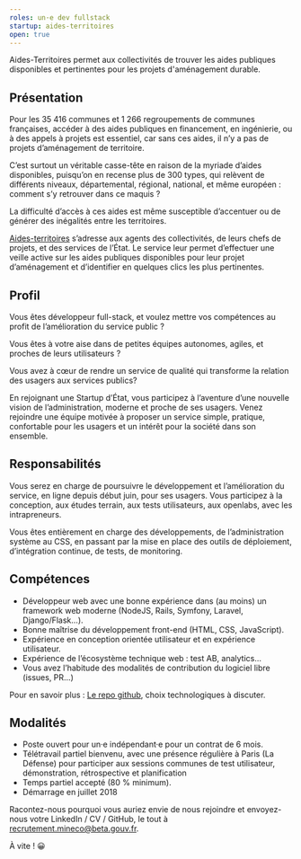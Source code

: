```yaml
---
roles: un·e dev fullstack
startup: aides-territoires
open: true
---
```


Aides-Territoires permet aux collectivités de trouver les aides publiques disponibles et pertinentes pour les projets d'aménagement durable.

<!--more-->

## Présentation

Pour les 35 416 communes et 1 266 regroupements de communes françaises, accéder à des aides publiques en financement, en ingénierie, ou à des appels à projets est essentiel, car sans ces aides, il n’y a pas de projets d’aménagement de territoire. 

C’est surtout un véritable casse-tête en raison de la myriade d’aides disponibles, puisqu’on en recense plus de 300 types, qui relèvent de différents niveaux, départemental, régional, national, et même européen : comment s’y retrouver dans ce maquis ?

La difficulté d’accès à ces aides est même susceptible d’accentuer ou de générer des inégalités entre les territoires.

[Aides-territoires](https://www.aides-territoires.beta.gouv.fr) s’adresse aux  agents des collectivités, de leurs chefs de projets, et des services de l’État. Le service leur permet d’effectuer une veille active sur les aides publiques disponibles pour leur projet d’aménagement et d’identifier en quelques clics les plus pertinentes.

## Profil

Vous êtes développeur full-stack, et voulez mettre vos compétences au profit de l’amélioration du service public ? 

Vous êtes à votre aise dans de petites équipes autonomes, agiles, et proches de leurs utilisateurs ?

Vous avez à cœur de rendre un service de qualité qui transforme la relation des usagers aux services publics? 

En rejoignant une Startup d’État, vous participez à l’aventure d’une nouvelle vision de l’administration, moderne et proche de ses usagers. Venez rejoindre une équipe motivée à proposer un service simple, pratique, confortable pour les usagers et un intérêt pour la société dans son ensemble.

## Responsabilités

Vous serez en charge de poursuivre le développement et l’amélioration du service, en ligne depuis début juin, pour ses usagers. Vous participez à la conception, aux études terrain, aux tests utilisateurs, aux openlabs, avec les intrapreneurs.

Vous êtes entièrement en charge des développements, de l’administration système au CSS, en passant par la mise en place des outils de déploiement, d’intégration continue, de tests, de monitoring.

## Compétences

- Développeur web avec une bonne expérience dans (au moins) un framework web moderne (NodeJS, Rails, Symfony, Laravel, Django/Flask…).
- Bonne maîtrise du développement front-end (HTML, CSS, JavaScript).
- Expérience en conception orientée utilisateur et en expérience utilisateur.
- Expérience de l’écosystème technique web : test AB, analytics…
- Vous avez l’habitude des modalités de contribution du logiciel libre (issues, PR…)

Pour en savoir plus : [Le repo github](https://github.com/MTES-MCT/aides-territoires), choix technologiques à discuter.

## Modalités

- Poste ouvert pour un·e indépendant·e pour un contrat de 6 mois.
- Télétravail partiel bienvenu, avec une présence régulière à Paris (La Défense) pour participer aux sessions communes de test utilisateur, démonstration, rétrospective et planification
- Temps partiel accepté (80 % minimum).
- Démarrage en juillet 2018

Racontez-nous pourquoi vous auriez envie de nous rejoindre et envoyez-nous votre LinkedIn / CV / GitHub, le tout à [recrutement.mineco@beta.gouv.fr](mailto:recrutement.mineco@beta.gouv.fr).

À vite ! 😀
